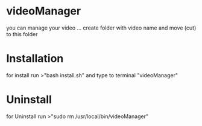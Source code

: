 # videoManager
you can manage your video ... create folder with video name and move (cut) to this folder

# Installation
for install run >"bash install.sh" and type to terminal "videoManager"

# Uninstall
for Uninstall run >"sudo rm /usr/local/bin/videoManager"

